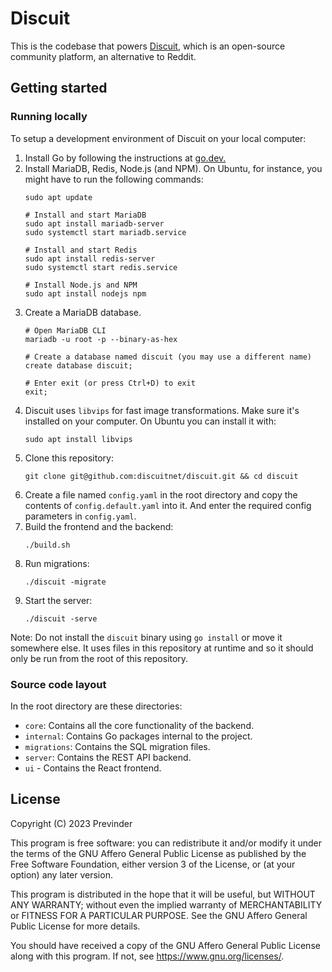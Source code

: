 # Discuit

This is the codebase that powers [Discuit](https://discuit.net), which is an
open-source community platform, an alternative to Reddit. 

## Getting started

### Running locally

To setup a development environment of Discuit on your local computer:

1. Install Go by following the instructions at
[go.dev.](https://go.dev/doc/install)
1. Install MariaDB, Redis, Node.js (and NPM). On Ubuntu, for instance, you might
have to run the following commands:
    ```shell
    sudo apt update

    # Install and start MariaDB
    sudo apt install mariadb-server
    sudo systemctl start mariadb.service

    # Install and start Redis
    sudo apt install redis-server
    sudo systemctl start redis.service

    # Install Node.js and NPM
    sudo apt install nodejs npm
    ```
1. Create a MariaDB database.
    ```shell
    # Open MariaDB CLI
    mariadb -u root -p --binary-as-hex

    # Create a database named discuit (you may use a different name)
    create database discuit;

    # Enter exit (or press Ctrl+D) to exit
    exit;
    ```
1. Discuit uses `libvips` for fast image transformations. Make sure it's
installed on your computer. On Ubuntu you can install it with:
    ```shell
    sudo apt install libvips
    ```
1. Clone this repository:
    ```shell
    git clone git@github.com:discuitnet/discuit.git && cd discuit
    ```
1. Create a file named `config.yaml` in the root directory and copy the contents
of `config.default.yaml` into it. And enter the required config parameters in
`config.yaml`.
1. Build the frontend and the backend: 
    ```shell
    ./build.sh
    ```
1. Run migrations:
    ```shell
    ./discuit -migrate
    ```
1. Start the server: 
    ```shell
    ./discuit -serve
    ```

Note: Do not install the `discuit` binary using `go install` or move it somewhere
else. It uses files in this repository at runtime and so it should only be run 
from the root of this repository.

### Source code layout

In the root directory are these directories: 
- `core`: Contains all the core functionality of the backend.
- `internal`: Contains Go packages internal to the project.
- `migrations`: Contains the SQL migration files.
- `server`: Contains the REST API backend.
- `ui` - Contains the React frontend.

## License

Copyright (C) 2023 Previnder

This program is free software: you can redistribute it and/or modify it under
the terms of the GNU Affero General Public License as published by the Free
Software Foundation, either version 3 of the License, or (at your option) any
later version.

This program is distributed in the hope that it will be useful, but WITHOUT ANY
WARRANTY; without even the implied warranty of MERCHANTABILITY or FITNESS FOR A
PARTICULAR PURPOSE.  See the GNU Affero General Public License for more details.

You should have received a copy of the GNU Affero General Public License along
with this program.  If not, see <https://www.gnu.org/licenses/>.
